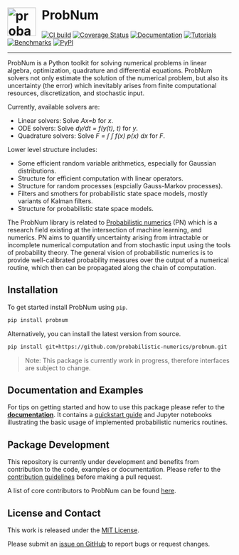 # <a href="https://probnum.readthedocs.io"><img align="left" src="https://raw.githubusercontent.com/probabilistic-numerics/probnum/master/docs/source/img/pn_logo.png" alt="probabilistic numerics" width="64" style="padding-right: 10px; padding left: 10px;" title="Probabilistic Numerics in Python"/></a> ProbNum
[![CI build](https://img.shields.io/github/workflow/status/probabilistic-numerics/probnum/Linting?logo=github&logoColor=white&label=CI-build)](https://github.com/probabilistic-numerics/probnum/actions?query=workflow%3ACI-build)
[![Coverage Status](https://img.shields.io/codecov/c/gh/probabilistic-numerics/probnum/master?label=Coverage&logo=codecov&logoColor=white)](https://codecov.io/gh/probabilistic-numerics/probnum/branch/master)
[![Documentation](https://img.shields.io/readthedocs/probnum.svg?logo=read%20the%20docs&logoColor=white&label=Documentation)](https://probnum.readthedocs.io)
[![Tutorials](https://img.shields.io/badge/Tutorials-Jupyter-579ACA.svg?&logo=Jupyter&logoColor=white)](https://mybinder.org/v2/gh/probabilistic-numerics/probnum/master?filepath=docs%2Fsource%2Ftutorials)
[![Benchmarks](http://img.shields.io/badge/Benchmarks-asv-blueviolet.svg?style=flat&logo=swift&logoColor=white)](https://probabilistic-numerics.github.io/probnum-benchmarks/benchmarks/)
[![PyPI](https://img.shields.io/pypi/v/probnum?label=PyPI&logo=pypi&logoColor=white)](https://pypi.org/project/probnum/)

---

ProbNum is a Python toolkit for solving numerical problems in linear algebra, optimization, quadrature and 
differential equations. ProbNum solvers not only estimate the solution of the numerical problem, but also its 
uncertainty (the error) which inevitably arises from finite computational resources, discretization, and stochastic input. 

Currently, available solvers are:


- Linear solvers: Solve *Ax=b* for *x*.
- ODE solvers: Solve *dy/dt = f(y(t), t)* for *y*.
- Quadrature solvers: Solve *F = &#8747; &#x222b; f(x) p(x) dx* for *F*.

 

Lower level structure includes:

- Some efficient random variable arithmetics, especially for Gaussian distributions.
- Structure for efficient computation with linear operators.
- Structure for random processes (espcially Gauss-Markov processes).
- Filters and smothers for probabilistic state space models, mostly variants of Kalman filters.  
- Structure for probabilistic state space models.

The ProbNum library is related to [Probabilistic numerics](http://probabilistic-numerics.org/) (PN) 
which is a research field existing at the intersection of machine learning, and numerics.
PN aims to quantify uncertainty arising from intractable or incomplete numerical computation and from stochastic input 
using the tools of probability theory. The general vision of probabilistic numerics is to provide well-calibrated 
probability measures over the output of a numerical routine, which then can be propagated along the chain of 
computation.

## Installation
To get started install ProbNum using `pip`.
```bash
pip install probnum
```
Alternatively, you can install the latest version from source.
```bash
pip install git+https://github.com/probabilistic-numerics/probnum.git
```

> Note: This package is currently work in progress, therefore interfaces are subject to change.

## Documentation and Examples
For tips on getting started and how to use this package please refer to the
[**documentation**](https://probnum.readthedocs.io). It contains a [quickstart guide](https://probnum.readthedocs.io/en/latest/introduction/quickstart.html) and Jupyter notebooks illustrating the basic usage of implemented probabilistic numerics routines.

## Package Development
This repository is currently under development and benefits from contribution to the code, examples or documentation.
Please refer to the [contribution guidelines](https://probnum.readthedocs.io/en/latest/development/contributing.html) before
making a pull request.

A list of core contributors to ProbNum can be found
[here](https://probnum.readthedocs.io/en/latest/development/code_contributors.html).

## License and Contact
This work is released under the [MIT License](https://github.com/probabilistic-numerics/probnum/blob/master/LICENSE.txt).

Please submit an [issue on GitHub](https://github.com/probabilistic-numerics/probnum/issues/new) to report bugs or
request changes.
